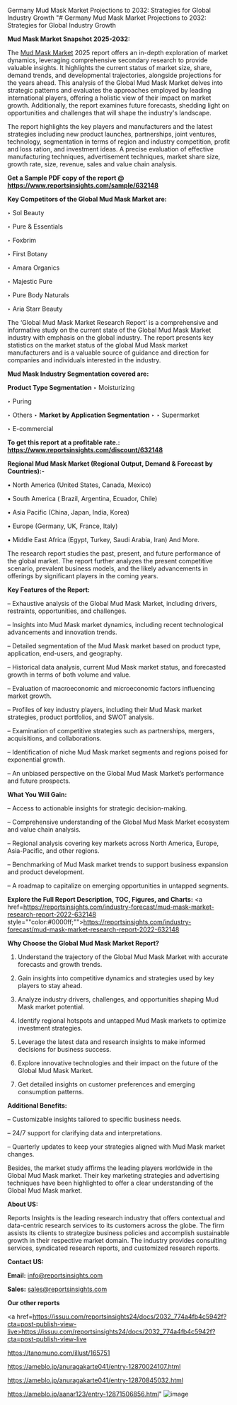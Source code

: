 Germany Mud Mask Market Projections to 2032: Strategies for Global Industry Growth
"# Germany Mud Mask Market Projections to 2032: Strategies for Global Industry Growth

<strong>Mud Mask Market Snapshot 2025-2032:</strong>

The <a href=https://www.reportsinsights.com/sample/632148>Mud Mask Market</a> 2025 report offers an in-depth exploration of market dynamics, leveraging comprehensive secondary research to provide valuable insights. It highlights the current status of market size, share, demand trends, and developmental trajectories, alongside projections for the years ahead. This analysis of the Global Mud Mask Market delves into strategic patterns and evaluates the approaches employed by leading international players, offering a holistic view of their impact on market growth. Additionally, the report examines future forecasts, shedding light on opportunities and challenges that will shape the industry's landscape.

The report highlights the key players and manufacturers and the latest strategies including new product launches, partnerships, joint ventures, technology, segmentation in terms of region and industry competition, profit and loss ration, and investment ideas. A precise evaluation of effective manufacturing techniques, advertisement techniques, market share size, growth rate, size, revenue, sales and value chain analysis.

<strong>Get a Sample PDF copy of the report @ <a href=https://www.reportsinsights.com/sample/632148 style=color:#0000ff;>https://www.reportsinsights.com/sample/632148</a></strong>

<strong>Key Competitors of the Global Mud Mask Market are:</strong>

‣ Sol Beauty

‣ Pure & Essentials

‣ Foxbrim

‣ First Botany

‣ Amara Organics

‣ Majestic Pure

‣ Pure Body Naturals

‣ Aria Starr Beauty

The ‘Global Mud Mask Market Research Report’ is a comprehensive and informative study on the current state of the Global Mud Mask Market industry with emphasis on the global industry. The report presents key statistics on the market status of the global Mud Mask market manufacturers and is a valuable source of guidance and direction for companies and individuals interested in the industry.

<strong>Mud Mask Industry Segmentation covered are:</strong>

<strong>Product Type Segmentation</strong>
‣
Moisturizing

‣ Puring

‣ Others
‣ 
<strong>Market by Application Segmentation</strong>
‣
‣  Supermarket

‣ E-commercial

<strong>To get this report at a profitable rate.: <a href=https://www.reportsinsights.com/discount/632148 style=color:#0000ff;>https://www.reportsinsights.com/discount/632148</a></strong>

<strong>Regional Mud Mask Market (Regional Output, Demand &amp; Forecast by Countries):-</strong>

• North America (United States, Canada, Mexico)

• South America ( Brazil, Argentina, Ecuador, Chile)

• Asia Pacific (China, Japan, India, Korea)

• Europe (Germany, UK, France, Italy)

• Middle East Africa (Egypt, Turkey, Saudi Arabia, Iran) And More.

The research report studies the past, present, and future performance of the global market. The report further analyzes the present competitive scenario, prevalent business models, and the likely advancements in offerings by significant players in the coming years.

<strong>Key Features of the Report:</strong>

– Exhaustive analysis of the Global Mud Mask Market, including drivers, restraints, opportunities, and challenges.

– Insights into Mud Mask market dynamics, including recent technological advancements and innovation trends.

– Detailed segmentation of the Mud Mask market based on product type, application, end-users, and geography.

– Historical data analysis, current Mud Mask market status, and forecasted growth in terms of both volume and value.

– Evaluation of macroeconomic and microeconomic factors influencing market growth.

– Profiles of key industry players, including their Mud Mask market strategies, product portfolios, and SWOT analysis.

– Examination of competitive strategies such as partnerships, mergers, acquisitions, and collaborations.

– Identification of niche Mud Mask market segments and regions poised for exponential growth.

– An unbiased perspective on the Global Mud Mask Market’s performance and future prospects.

<strong>What You Will Gain:</strong>

– Access to actionable insights for strategic decision-making.

– Comprehensive understanding of the Global Mud Mask Market ecosystem and value chain analysis.

– Regional analysis covering key markets across North America, Europe, Asia-Pacific, and other regions.

– Benchmarking of Mud Mask market trends to support business expansion and product development.

– A roadmap to capitalize on emerging opportunities in untapped segments.

<strong>Explore the Full Report Description, TOC, Figures, and Charts:</strong>
<a href=https://reportsinsights.com/industry-forecast/mud-mask-market-research-report-2022-632148 style=""color:#0000ff;"">https://reportsinsights.com/industry-forecast/mud-mask-market-research-report-2022-632148</a>

<strong>Why Choose the Global Mud Mask Market Report?</strong>

1. Understand the trajectory of the Global Mud Mask Market with accurate forecasts and growth trends.

2. Gain insights into competitive dynamics and strategies used by key players to stay ahead.

3. Analyze industry drivers, challenges, and opportunities shaping Mud Mask market potential.

4. Identify regional hotspots and untapped Mud Mask markets to optimize investment strategies.

5. Leverage the latest data and research insights to make informed decisions for business success.

6. Explore innovative technologies and their impact on the future of the Global Mud Mask Market.

7. Get detailed insights on customer preferences and emerging consumption patterns.

<strong>Additional Benefits:</strong>

– Customizable insights tailored to specific business needs.

– 24/7 support for clarifying data and interpretations.

– Quarterly updates to keep your strategies aligned with Mud Mask market changes.

Besides, the market study affirms the leading players worldwide in the Global Mud Mask market. Their key marketing strategies and advertising techniques have been highlighted to offer a clear understanding of the Global Mud Mask market.

<strong><strong>About US</strong>:</strong>

Reports Insights is the leading research industry that offers contextual and data-centric research services to its customers across the globe. The firm assists its clients to strategize business policies and accomplish sustainable growth in their respective market domain. The industry provides consulting services, syndicated research reports, and customized research reports.

<strong>Contact US:</strong>

<p class=><b>Email:</b> <a href=mailto:info@reportsinsights.com>info@reportsinsights.com</a></p>
<p class=><b>Sales:</b> <a href=mailto:sales@reportsinsights.com>sales@reportsinsights.com</a></p>

<strong>Our other reports</strong>

<a href=https://issuu.com/reportsinsights24/docs/2032_774a4fb4c5942f?cta=post-publish-view-live>https://issuu.com/reportsinsights24/docs/2032_774a4fb4c5942f?cta=post-publish-view-live</a>

<a href=https://tanomuno.com/illust/165751>https://tanomuno.com/illust/165751</a>

<a href=https://ameblo.jp/anuragakarte041/entry-12870024107.html>https://ameblo.jp/anuragakarte041/entry-12870024107.html</a>

<a href=https://ameblo.jp/anuragakarte041/entry-12870845032.html>https://ameblo.jp/anuragakarte041/entry-12870845032.html</a>

<a href=https://ameblo.jp/aanar123/entry-12871506856.html>https://ameblo.jp/aanar123/entry-12871506856.html</a>"
![image](https://github.com/user-attachments/assets/057d6f0e-668b-4d94-8ddc-5882e5ebf3de)
